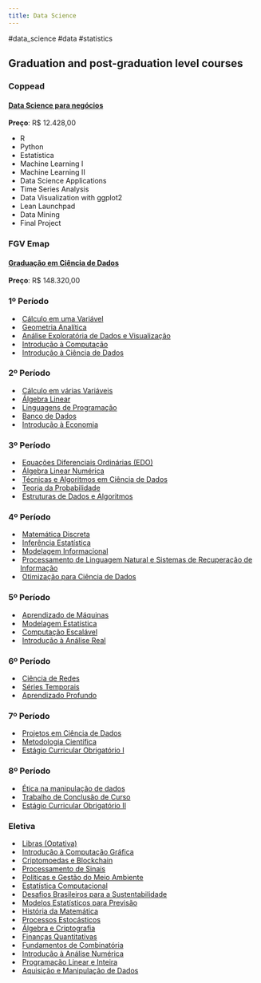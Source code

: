 ```yaml
---
title: Data Science
---
```




#data_science #data #statistics

## Graduation and post-graduation level courses

### Coppead

#### [Data Science para negócios](https://alumnicoppead.com.br/programa/programas-especiais/data-science-para-negocios/)

**Preço**: R$ 12.428,00

- R
- Python
- Estatística
- Machine Learning I
- Machine Learning II
- Data Science Applications
- Time Series Analysis
- Data Visualization with ggplot2
- Lean Launchpad
- Data Mining
- Final Project

### FGV Emap

#### [Graduação em Ciência de Dados](https://emap.fgv.br/graduacao/ciencia-dados)

**Preço**: R$ 148.320,00

### 1º Período

- ​        [Cálculo em uma Variável](https://emap.fgv.br/disciplina/graduacao/calculo-variavel)  
- ​        [Geometria Analítica](https://emap.fgv.br/disciplina/graduacao/geometria-analitica)  
- ​        [Análise Exploratória de Dados e Visualização](https://emap.fgv.br/disciplina/graduacao-ciencia-de-dados/analise-exploratoria-de-dados-visualizacao)  
- ​        [Introdução à Computação](https://emap.fgv.br/disciplina/graduacao/introducao-computacao)  
- ​        [Introdução à Ciência de Dados](https://emap.fgv.br/disciplina/graduacao-ciencia-de-dados/introducao-ciencia-de-dados)  

### 2º Período

- ​        [Cálculo em várias Variáveis](https://emap.fgv.br/disciplina/graduacao/calculo-varias-variaveis)  
- ​        [Álgebra Linear](https://emap.fgv.br/disciplina/graduacao/algebra-linear)  
- ​        [Linguagens de Programação](https://emap.fgv.br/disciplina/graduacao/linguagens-de-programacao)  
- ​        [Banco de Dados](https://emap.fgv.br/disciplina/graduacao-ciencia-de-dados/banco-de-dados)  
- ​        [Introdução à Economia](https://emap.fgv.br/disciplina/graduacao/introducao-economia)  

### 3º Período

- ​        [Equações Diferenciais Ordinárias (EDO)](https://emap.fgv.br/disciplina/graduacao/equacoes-diferenciais-ordinarias-edo)  
- ​        [Álgebra Linear Numérica](https://emap.fgv.br/disciplina/graduacao/algebra-linear-numerica)  
- ​        [Técnicas e Algoritmos em Ciência de Dados](https://emap.fgv.br/disciplina/graduacao-ciencia-de-dados/tecnicas-algoritmos-ciencia-de-dados)  
- ​        [Teoria da Probabilidade](https://emap.fgv.br/disciplina/graduacao/teoria-probabilidade)  
- ​        [Estruturas de Dados e Algoritmos](https://emap.fgv.br/disciplina/graduacao/estruturas-de-dados-algoritmos)  

### 4º Período

- ​        [Matemática Discreta](https://emap.fgv.br/disciplina/graduacao/matematica-discreta)  
- ​        [Inferência Estatística](https://emap.fgv.br/disciplina/graduacao/inferencia-estatistica)  
- ​        [Modelagem Informacional](https://emap.fgv.br/disciplina/graduacao-ciencia-de-dados/modelagem-informacional)  
- ​        [Processamento de Linguagem Natural e Sistemas de Recuperação de Informação](https://emap.fgv.br/disciplina/graduacao-ciencia-de-dados/processamento-de-linguagem-natural-sistemas-de-recuperacao-de)  
- ​        [Otimização para Ciência de Dados](https://emap.fgv.br/disciplina/graduacao-ciencia-de-dados/otimizacao-para-ciencia-de-dados)  

### 5º Período

- ​        [Aprendizado de Máquinas](https://emap.fgv.br/disciplina/graduacao-ciencia-de-dados/aprendizado-de-maquinas)  
- ​        [Modelagem Estatística](https://emap.fgv.br/disciplina/graduacao/modelagem-estatistica)  
- ​        [Computação Escalável](https://emap.fgv.br/disciplina/graduacao-ciencia-de-dados/computacao-escalavel)  
- ​        [Introdução à Análise Real](https://emap.fgv.br/disciplina/graduacao-ciencia-de-dados/introducao-analise-real)  

### 6º Período

- ​        [Ciência de Redes](https://emap.fgv.br/disciplina/graduacao-ciencia-de-dados/ciencia-de-redes)  
- ​        [Séries Temporais](https://emap.fgv.br/disciplina/graduacao-ciencia-de-dados/series-temporais)  
- ​        [Aprendizado Profundo](https://emap.fgv.br/disciplina/graduacao-ciencia-de-dados/aprendizado-profundo)  

### 7º Período

- ​        [Projetos em Ciência de Dados](https://emap.fgv.br/disciplina/graduacao-ciencia-de-dados/projetos-ciencia-de-dados)  
- ​        [Metodologia Científica](https://emap.fgv.br/disciplina/graduacao-matematica-aplicada-graduacao-ciencia-de-dados/metodologia-cientifica)  
- ​        [Estágio Curricular Obrigatório I](https://emap.fgv.br/disciplina/graduacao-ciencia-de-dados/estagio-curricular-obrigatorio-i)  

### 8º Período

- ​        [Ética na manipulação de dados](https://emap.fgv.br/disciplina/graduacao-ciencia-de-dados/etica-manipulacao-de-dados)  
- ​        [Trabalho de Conclusão de Curso](https://emap.fgv.br/disciplina/graduacao-ciencia-de-dados/trabalho-de-conclusao-de-curso)  
- ​        [Estágio Curricular Obrigatório II](https://emap.fgv.br/disciplina/graduacao-ciencia-de-dados/estagio-curricular-obrigatorio-ii)  

### Eletiva

- ​        [Libras (Optativa)](https://emap.fgv.br/disciplina/graduacao/libras)  
- ​        [Introdução à Computação Gráfica](https://emap.fgv.br/disciplina/graduacao-ciencia-de-dados/introducao-computacao-grafica)  
- ​        [Criptomoedas e Blockchain](https://emap.fgv.br/disciplina/graduacao-ciencia-de-dados/criptomoedas-blockchain)  
- ​        [Processamento de Sinais](https://emap.fgv.br/disciplina/graduacao-ciencia-de-dados/processamento-de-sinais)  
- ​        [Políticas e Gestão do Meio Ambiente](https://emap.fgv.br/disciplina/graduacao-ciencia-de-dados/politicas-gestao-meio-ambiente)  
- ​        [Estatística Computacional](https://emap.fgv.br/disciplina/graduacao-ciencia-de-dados/estatistica-computacional)  
- ​        [Desafios Brasileiros para a Sustentabilidade](https://emap.fgv.br/disciplina/graduacao-ciencia-de-dados/desafios-brasileiros-para-sustentabilidade)  
- ​        [Modelos Estatísticos para Previsão](https://emap.fgv.br/disciplina/graduacao-ciencia-de-dados/modelos-estatisticos-para-previsao)  
- ​        [História da Matemática](https://emap.fgv.br/disciplina/graduacao-matematica-aplicada-graduacao-ciencia-de-dados/historia-matematica)  
- ​        [Processos Estocásticos](https://emap.fgv.br/disciplina/graduacao-ciencia-de-dados/processos-estocasticos)  
- ​        [Álgebra e Criptografia](https://emap.fgv.br/disciplina/graduacao-ciencia-de-dados/algebra-criptografia)  
- ​        [Finanças Quantitativas](https://emap.fgv.br/disciplina/graduacao-matematica-aplicada-graduacao-ciencia-de-dados/financas-quantitativas)  
- ​        [Fundamentos de Combinatória](https://emap.fgv.br/disciplina/graduacao-matematica-aplicada-graduacao-ciencia-de-dados/fundamentos-de-combinatoria)  
- ​        [Introdução à Análise Numérica](https://emap.fgv.br/disciplina/graduacao-ciencia-de-dados/introducao-analise-numerica)  
- ​        [Programação Linear e Inteira](https://emap.fgv.br/disciplina/graduacao-ciencia-de-dados/programacao-linear-inteira-0)  
- ​        [Aquisição e Manipulação de Dados](https://emap.fgv.br/disciplina/graduacao-ciencia-de-dados/aquisicao-manipulacao-de-dados-1)  
